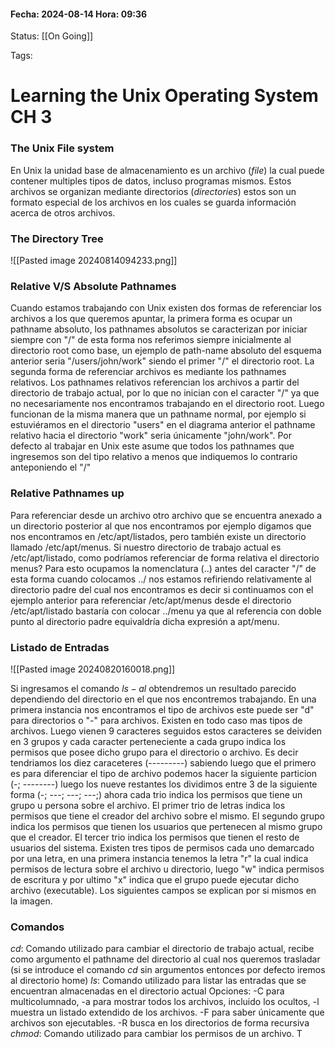 #### Fecha: 2024-08-14 Hora: 09:36

Status: [[On Going]]

Tags:

# Learning the Unix Operating System CH 3

### The Unix File system
En Unix la unidad base de almacenamiento es un archivo $(file)$ la cual puede contener multiples tipos de datos, incluso programas mismos. Estos archivos se organizan mediante directorios $(directories)$ estos son un formato especial de los archivos en los cuales se guarda información acerca de otros archivos.

### The Directory Tree

![[Pasted image 20240814094233.png]]
### Relative V/S Absolute Pathnames
Cuando estamos trabajando con Unix existen dos formas de referenciar los archivos a los que queremos apuntar, la primera forma es ocupar un pathname absoluto, los pathnames absolutos se caracterizan por iniciar siempre con "/" de esta forma nos referimos siempre inicialmente al directorio root como base, un ejemplo de path-name absoluto del esquema anterior seria "/users/john/work" siendo el primer "/" el directorio root. La segunda forma de referenciar archivos es mediante los pathnames relativos. Los pathnames relativos referencian los archivos a partir del directorio de trabajo actual, por lo que no inician con el caracter "/" ya que no necesariamente nos encontramos trabajando en el directorio root. Luego funcionan de la misma manera que un pathname normal, por ejemplo si estuviéramos en el directorio "users" en el diagrama anterior el pathname relativo hacia el directorio "work" seria únicamente "john/work". Por defecto al trabajar en Unix este asume que todos los pathnames que ingresemos son del tipo relativo a menos que indiquemos lo contrario anteponiendo el "/"
### Relative Pathnames up 
Para referenciar desde un archivo otro archivo que se encuentra anexado a un directorio posterior al que nos encontramos por ejemplo digamos que nos encontramos en /etc/apt/listados, pero también existe un directorio llamado /etc/apt/menus. Si nuestro directorio de trabajo actual es /etc/apt/listado, como podríamos referenciar de forma relativa el directorio menus? Para esto ocupamos la nomenclatura (..) antes del caracter "/" de esta forma cuando colocamos ../ nos estamos refiriendo relativamente al directorio padre del cual nos encontramos es decir si continuamos con el ejemplo anterior para referenciar /etc/apt/menus desde el directorio /etc/apt/listado bastaría con colocar ../menu ya que al referencia con doble punto al directorio padre equivaldría dicha expresión a apt/menu.
### Listado de Entradas

![[Pasted image 20240820160018.png]]

Si ingresamos el comando $ls -al$ obtendremos un resultado parecido dependiendo del directorio en el que nos encontremos trabajando. En una primera instancia nos encontramos el tipo de archivos este puede ser "d" para directorios o "-" para archivos. Existen en todo caso mas tipos de archivos. Luego vienen 9 caracteres seguidos estos caracteres se deividen en 3 grupos y cada caracter perteneciente a cada grupo indica los permisos que posee dicho grupo para el directorio o archivo. Es decir tendriamos los diez caraceteres (---------) sabiendo luego que el primero es para diferenciar el tipo de archivo podemos hacer la siguiente particion (-; --------) luego los nueve restantes los dividimos entre 3 de la siguiente forma  (-; ---; ---; ---;) ahora cada trio indica los permisos que tiene un grupo u persona sobre el archivo. El primer trio de letras indica los permisos que tiene el creador del archivo sobre el mismo. El segundo grupo indica los permisos que tienen los usuarios que pertenecen al mismo grupo que el creador. El tercer trio indica los permisos que tienen el resto de usuarios del sistema. Existen tres tipos de permisos cada uno demarcado por una letra, en una primera instancia tenemos la letra "r" la cual indica permisos de lectura sobre el archivo u directorio, luego "w" indica permisos de escritura y por ultimo "x" indica que el grupo puede ejecutar dicho archivo (executable). Los siguientes campos se explican por si mismos en la imagen.
### Comandos 
$cd$: Comando utilizado para cambiar el directorio de trabajo actual, recibe como argumento el pathname del directorio al cual nos queremos trasladar (si se introduce el comando $cd$ sin argumentos entonces por defecto iremos al directorio home)
$ls$: Comando utilizado para listar las entradas que se encuentran almacenadas en el directorio actual Opciones: -C para multicolumnado, -a para mostrar todos los archivos, incluido los ocultos, -l muestra un listado extendido de los archivos. -F para saber únicamente que archivos son ejecutables. -R busca en los directorios de forma recursiva 
$chmod$: Comando utilizado para cambiar los permisos de un archivo. T
